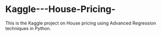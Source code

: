 # Kaggle---House-Pricing-
This is the Kaggle project on House pricing using Advanced Regression techniques in Python. 
